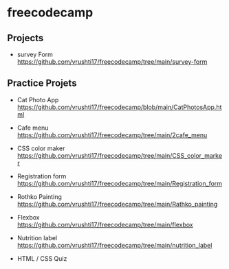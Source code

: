 # freecodecamp
## Projects

+ survey Form <br>https://github.com/vrushti17/freecodecamp/tree/main/survey-form



## Practice Projets
+ Cat Photo App<br>https://github.com/vrushti17/freecodecamp/blob/main/CatPhotosApp.html
* Cafe menu<br>https://github.com/vrushti17/freecodecamp/tree/main/2cafe_menu
- CSS color maker<br>https://github.com/vrushti17/freecodecamp/tree/main/CSS_color_marker
* Registration form<br>https://github.com/vrushti17/freecodecamp/tree/main/Registration_form
- Rothko Painting<br>https://github.com/vrushti17/freecodecamp/tree/main/Rathko_painting
* Flexbox <br>https://github.com/vrushti17/freecodecamp/tree/main/flexbox
+ Nutrition label<br>https://github.com/vrushti17/freecodecamp/tree/main/nutrition_label
* HTML / CSS Quiz<br>
